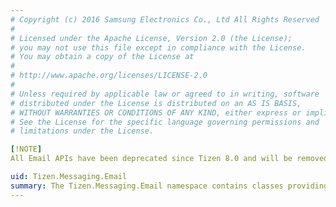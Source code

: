 ```yaml
---
# Copyright (c) 2016 Samsung Electronics Co., Ltd All Rights Reserved
#
# Licensed under the Apache License, Version 2.0 (the License);
# you may not use this file except in compliance with the License.
# You may obtain a copy of the License at
#
# http://www.apache.org/licenses/LICENSE-2.0
#
# Unless required by applicable law or agreed to in writing, software
# distributed under the License is distributed on an AS IS BASIS,
# WITHOUT WARRANTIES OR CONDITIONS OF ANY KIND, either express or implied.
# See the License for the specific language governing permissions and
# limitations under the License.

[!NOTE]
All Email APIs have been deprecated since Tizen 8.0 and will be removed after two releases without any alternatives.

uid: Tizen.Messaging.Email
summary: The Tizen.Messaging.Email namespace contains classes providing the functionality to send emails.
---
```

